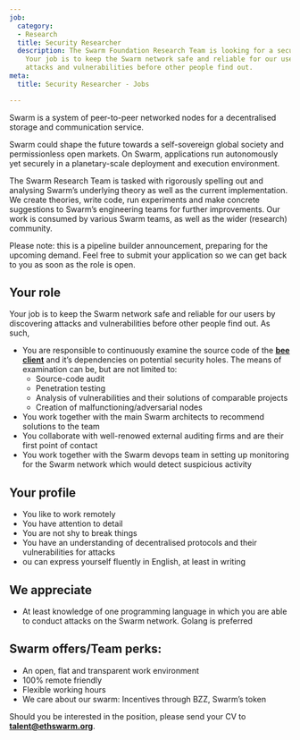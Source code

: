 ```yaml
---
job:
  category:
  - Research
  title: Security Researcher
  description: The Swarm Foundation Research Team is looking for a security researcher.
    Your job is to keep the Swarm network safe and reliable for our users by discovering
    attacks and vulnerabilities before other people find out.
meta:
  title: Security Researcher - Jobs

---
```

Swarm is a system of peer-to-peer networked nodes for a decentralised storage and communication service.

Swarm could shape the future towards a self-sovereign global society and permissionless open markets. On Swarm, applications run autonomously yet securely in a planetary-scale deployment and execution environment.

The Swarm Research Team is tasked with rigorously spelling out and analysing Swarm’s underlying theory as well as the current implementation. We create theories, write code, run experiments and make concrete suggestions to Swarm’s engineering teams for further improvements. Our work is consumed by various Swarm teams, as well as the wider (research) community.

Please note: this is a pipeline builder announcement, preparing for the upcoming demand. Feel free to submit your application so we can get back to you as soon as the role is open.

## Your role

Your job is to keep the Swarm network safe and reliable for our users by discovering attacks and vulnerabilities before other people find out. As such,

* You are responsible to continuously examine the source code of the [**bee client**](https://github.com/ethersphere/bee) and it’s dependencies on potential security holes. The means of examination can be, but are not limited to:
  * Source-code audit
  * Penetration testing
  * Analysis of vulnerabilities and their solutions of comparable projects
  * Creation of malfunctioning/adversarial nodes
* You work together with the main Swarm architects to recommend solutions to the team
* You collaborate with well-renowed external auditing firms and are their first point of contact
* You work together with the Swarm devops team in setting up monitoring for the Swarm network which would detect suspicious activity

## Your profile

* You like to work remotely
* You have attention to detail
* You are not shy to break things
* You have an understanding of decentralised protocols and their vulnerabilities for attacks
* ou can express yourself fluently in English, at least in writing

## We appreciate

* At least knowledge of one programming language in which you are able to conduct attacks on the Swarm network. Golang is preferred

## Swarm offers/Team perks:

* An open, flat and transparent work environment
* 100% remote friendly
* Flexible working hours
* We care about our swarm: Incentives through BZZ, Swarm’s token

Should you be interested in the position, please send your CV to [**talent@ethswarm.org**](mailto:talent@ethswarm.org).